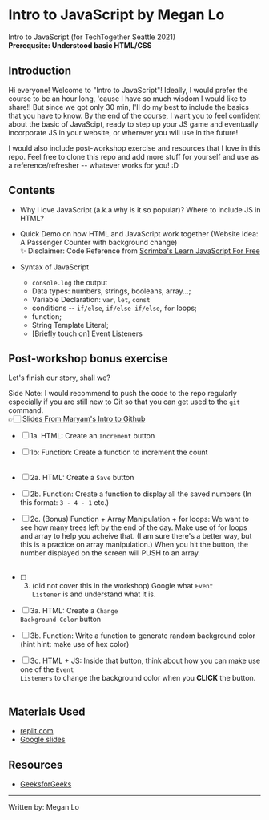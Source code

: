 # Intro to JavaScript by Megan Lo
Intro to JavaScript (for TechTogether Seattle 2021)
<br/>
<b>Prerequsite: Understood basic HTML/CSS</b>

## Introduction
Hi everyone! Welcome to "Intro to JavaScript"! Ideally, I would prefer the course to be an hour long, 'cause I have so much wisdom I would like to share!! But since we got only 30 min, I'll do my best to include the basics that you have to know. By the end of the course, I want you to feel confident about the basic of JavaScipt, ready to step up your JS game and eventually incorporate JS in your website, or wherever you will use in the future!

I would also include post-workshop exercise and resources that I love in this repo. Feel free to clone this repo and add more stuff for yourself and use as a reference/refresher -- whatever works for you! :D 

## Contents
- Why I love JavaScript (a.k.a why is it so popular)? Where to include JS in HTML?
- Quick Demo on how HTML and JavaScript work together (Website Idea: A Passenger Counter with background change) <br/>
✨ Disclaimer: Code Reference from [Scrimba's Learn JavaScript For Free](https://scrimba.com/learn/learnjavascript)

- Syntax of JavaScript
  - <code>console.log</code> the output
  - Data types: numbers, strings, booleans, array...; 
  - Variable Declaration: <code>var</code>, <code>let</code>, <code>const</code>
  - conditions -- <code>if/else</code>, <code>if/else if/else</code>, <code>for</code> loops;
  - function;
  - String Template Literal;
  - [Briefly touch on] Event Listeners

<!-- - Bonus: [to do list for me]: create a simple website -- counter -- demonstrate all the stuff above + querySelector, querySelectorAll, ElementById -->


## Post-workshop bonus exercise

Let's finish our story, shall we?

Side Note: I would recommend to push the code to the repo regularly especially if you are still new to Git so that you can get used to the <code>git</code> command. <br/>
👉🏻 [Slides From Maryam's Intro to Github](https://docs.google.com/presentation/d/1d9IXs8fQDumiahEs-fzCiGaOyj_io0-m/edit#slide=id.p5) 

- [ ] 1a. HTML: Create an <code>Increment</code> button 
- [ ] 1b: Function: Create a function to increment the count<br/><br/>

- [ ] 2a. HTML: Create a <code>Save</code> button
- [ ] 2b. Function: Create a function to display all the saved numbers (In this format: <code>3 - 4 - 1</code> etc.)
- [ ] 2c. (Bonus) Function + Array Manipulation + for loops: We want to see how many trees left by the end of the day. Make use of for loops and array to help you acheive that. (I am sure there's a better way, but this is a practice on array manipulation.) When you hit the button, the number displayed on the screen will PUSH to an array.<br/><br/>

- [ ] 3. (did not cover this in the workshop) Google what <code>Event Listener</code> is and understand what it is.
- [ ] 3a. HTML: Create a <code>Change Background Color</code> button
- [ ] 3b. Function: Write a function to generate random background color (hint hint: make use of hex color)
- [ ] 3c. HTML + JS: Inside that button, think about how you can make use one of the <code>Event Listeners</code> to change the background color when you <strong>CLICK</strong> the button.<br/><br/>


## Materials Used
- [replit.com](https://replit.com/@mehmehmehlol/JavaScript-101-TechTogether-Seattle-2021#index.js)
- [Google slides](https://docs.google.com/presentation/d/1kPFWjKlhi4YeF5xuIew6HEKb0WsRfBMzGw2htVahJVE/edit?usp=sharing)

## Resources
- [GeeksforGeeks](https://www.geeksforgeeks.org/introduction-to-javascript/)

---
Written by: Megan Lo
